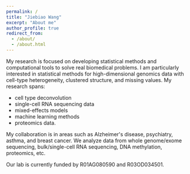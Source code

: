 ```yaml
---
permalink: /
title: "Jiebiao Wang"
excerpt: "About me"
author_profile: true
redirect_from: 
  - /about/
  - /about.html
---
```


My research is focused on developing statistical methods and computational tools to solve real biomedical problems. I am particularly interested in statistical methods for high-dimensional genomics data with cell-type heterogeneity, clustered structure, and missing values. My research spans:
* cell type deconvolution
* single-cell RNA sequencing data
* mixed-effects models
* machine learning methods
* proteomics data.

My collaboration is in areas such as Alzheimer's disease, psychiatry, asthma, and breast cancer. We analyze data from whole genome/exome sequencing, bulk/single-cell RNA sequencing, DNA methylation, proteomics, etc.

Our lab is currently funded by R01AG080590 and R03OD034501.
